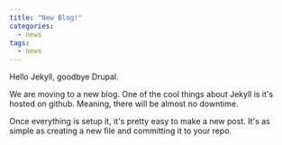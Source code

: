 ```yaml
---
title: "New Blog!"
categories:
  - news
tags:
  - news
---
```


Hello Jekyll, goodbye Drupal. 

We are moving to a new blog. One of the cool things about Jekyll is it's hosted on github. Meaning, there will be almost no downtime.

Once everything is setup it, it's pretty easy to make a new post. It's as simple as creating a new file and committing it to your repo.  
